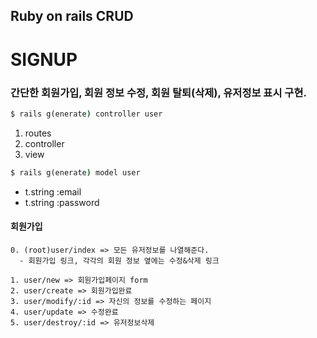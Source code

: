 ## Ruby on rails CRUD

# SIGNUP
### 간단한 회원가입, 회원 정보 수정, 회원 탈퇴(삭제), 유저정보 표시 구현.

```cmd
$ rails g(enerate) controller user
```

1. routes
2. controller
3. view

```cmd
$ rails g(enerate) model user
```

 - t.string :email
 - t.string :password

#### 회원가입

    0. (root)user/index => 모든 유저정보를 나열해준다.
      - 회원가입 링크, 각각의 회원 정보 옆에는 수정&삭제 링크
    
    1. user/new => 회원가입페이지 form
    2. user/create => 회원가입완료
    3. user/modify/:id => 자신의 정보를 수정하는 페이지
    4. user/update => 수정완료
    5. user/destroy/:id => 유저정보삭제



